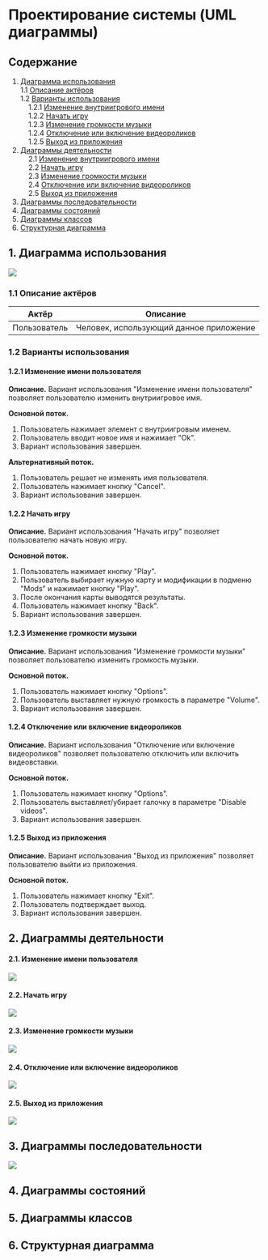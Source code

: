 ﻿# Проектирование системы (UML диаграммы)
## Содержание
1. [Диаграмма использования](#P1) <br>
1.1 [Описание актёров](#P1.1) <br>
1.2 [Варианты использования](#P1.2) <br>
&nbsp;&nbsp;&nbsp;&nbsp;1.2.1 [Изменение внутриигрового имени](#P1.2.1) <br>
&nbsp;&nbsp;&nbsp;&nbsp;1.2.2 [Начать игру](#P1.2.2) <br>
&nbsp;&nbsp;&nbsp;&nbsp;1.2.3 [Изменение громкости музыки](#P1.2.3) <br>
&nbsp;&nbsp;&nbsp;&nbsp;1.2.4 [Отключение или включение видеороликов](#P1.2.4) <br>
&nbsp;&nbsp;&nbsp;&nbsp;1.2.5 [Выход из приложения](#P1.2.5)
2. [Диаграммы деятельности](#P2) <br>
&nbsp;&nbsp;&nbsp;&nbsp;2.1 [Изменение внутриигрового имени](#P2.1) <br>
&nbsp;&nbsp;&nbsp;&nbsp;2.2 [Начать игру](#P2.2) <br>
&nbsp;&nbsp;&nbsp;&nbsp;2.3 [Изменение громкости музыки](#P2.3) <br>
&nbsp;&nbsp;&nbsp;&nbsp;2.4 [Отключение или включение видеороликов](#P2.4) <br>
&nbsp;&nbsp;&nbsp;&nbsp;2.5 [Выход из приложения](#P2.5)
3. [Диаграммы последовательности](#P3)
4. [Диаграммы состояний](#P4)
5. [Диаграммы классов](#P5)
6. [Структурная диаграмма](#P6)
## <a name="P1">1. Диаграмма использования</a>
<img src="https://github.com/FolMing/Tosu-new/blob/master/docs/img/Use-case.PNG"></img>
### <a name="P1.1">1.1 Описание актёров</a>
| Актёр | Описание |
| :-------: | :-------: |
| Пользователь | Человек, использующий данное приложение |
### <a name="P1.2">1.2 Варианты использования</a>
#### <a name="P1.2.1">1.2.1 Изменение имени пользователя</a>
**Описание.** Вариант использования "Изменение имени пользователя" позволяет пользователю изменить внутриигровое имя. <br>

**Основной поток.**
1. Пользователь нажимает элемент с внутриигровым именем. <br>
2. Пользователь вводит новое имя и нажимает "Ok". <br>
3. Вариант использования завершен. <br>

**Альтернативный поток.**
1. Пользователь решает не изменять имя пользователя. <br>
2. Пользователь нажимает кнопку "Cancel". <br>
3. Вариант использования завершен. <br>

#### <a name="P1.2.2">1.2.2 Начать игру</a>
**Описание.** Вариант использования "Начать игру" позволяет пользователю начать новую игру. <br>

**Основной поток.**
1. Пользователь нажимает кнопку "Play". <br>
2. Пользователь выбирает нужную карту и модификации в подменю "Mods" и нажимает кнопку "Play". <br>
3. После окончания карты выводятся результаты. <br>
4. Пользователь нажимает кнопку "Back". <br>
5. Вариант использования завершен. <br>

#### <a name="P1.2.3">1.2.3 Изменение громкости музыки</a>
**Описание.** Вариант использования "Изменение громкости музыки" позволяет пользователю изменить громкость музыки. <br>

**Основной поток.**
1. Пользователь нажимает кнопку "Options". <br>
2. Пользователь выставляет нужную громкость в параметре "Volume". <br>
3. Вариант использования завершен. <br>

#### <a name="P1.2.4">1.2.4 Отключение или включение видеороликов</a>
**Описание.** Вариант использования "Отключение или включение видеороликов" позволяет пользователю отключить или включить видеовставки. <br>

**Основной поток.**
1. Пользователь нажимает кнопку "Options". <br>
2. Пользователь выставляет/убирает галочку в параметре "Disable videos". <br>
3. Вариант использования завершен. <br>

#### <a name="P1.2.5">1.2.5 Выход из приложения</a>
**Описание.** Вариант использования "Выход из приложения" позволяет пользователю выйти из приложения. <br>

**Основной поток.**
1. Пользователь нажимает кнопку "Exit". <br>
2. Пользователь подтверждает выход. <br>
3. Вариант использования завершен. <br>

## <a name="P2">2. Диаграммы деятельности</a>
#### <a name="P2.1">2.1. Изменение имени пользователя</a>
<img src="https://github.com/FolMing/Tosu-new/blob/master/docs/img/Activity ingame rename.PNG"></img>
#### <a name="P2.2">2.2. Начать игру</a>
<img src="https://github.com/FolMing/Tosu-new/blob/master/docs/img/Activity play.PNG"></img>
#### <a name="P2.3">2.3. Изменение громкости музыки</a>
<img src="https://github.com/FolMing/Tosu-new/blob/master/docs/img/Activity volume.PNG"></img>
#### <a name="P2.4">2.4. Отключение или включение видеороликов</a>
<img src="https://github.com/FolMing/Tosu-new/blob/master/docs/img/Activity videos.PNG"></img>
#### <a name="P2.5">2.5. Выход из приложения</a>
<img src="https://github.com/FolMing/Tosu-new/blob/master/docs/img/Activity exit.PNG"></img>
## <a name="P3">3. Диаграммы последовательности</a>
<img src="https://github.com/FolMing/Tosu-new/blob/master/docs/img/Sequence.png"></img>
## <a name="P4">4. Диаграммы состояний</a>
## <a name="P5">5. Диаграммы классов</a>
## <a name="P6">6. Структурная диаграмма</a>
